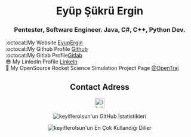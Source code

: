 <h1 align="center">Eyüp Şükrü Ergin</h1>
<h3 align="center">Pentester, Software Engineer. Java, C#, C++, Python Dev.</h3>

:octocat:My Website [EyupErgin]</br>
:octocat:My Github Profile [Github]</br>
:octocat:My Gitlab Profile[Gitlab]</br> 
:sunglasses: My LinledIn Profile [LinkeIn]</br>
:rocket: My OpenSource Rocket Science Simulation Project Page [@OpenTraj]</br>

<h2 align="center">Contact Adress</h2>
<div align="center">
  <a target="_blank" href="https://tr.linkedin.com/in/keyiflerolsun"> <img alt="iletisim | Linkedin"  width="26px" src="https://www.flaticon.com/svg/static/icons/svg/1384/1384014.svg"></a> 



</div>

<div align="center">
  
![keyiflerolsun'un GitHub İstatistikleri](https://github-readme-stats.vercel.app/api?username=EyupErgin&show_icons=true&theme=dark)

</div>

<div align="center">

![keyiflerolsun'un En Çok Kullandığı Diller](https://github-readme-stats.vercel.app/api/top-langs/?username=EyupErgin&layout=demo&theme=dark)

</div>



[Github]: https://github.com/EyupErgin
[Gitlab]: https://gitlab.com/EyupErgin
[LinkeIn]: https://www.linkedin.com/in/eyupergin/
[@OpenTraj]: https://github.com/OpenTraj
[EyupErgin]: https://eyupergin.github.io/
